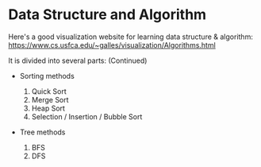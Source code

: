 # Data Structure and Algorithm

Here's a good visualization website for learning data structure & algorithm:
https://www.cs.usfca.edu/~galles/visualization/Algorithms.html

It is divided into several parts: (Continued)

* Sorting methods
  1. Quick Sort
  2. Merge Sort
  3. Heap Sort
  4. Selection / Insertion / Bubble Sort

* Tree methods
  1. BFS
  2. DFS

